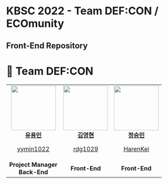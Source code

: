 # KBSC 2022 - Team DEF:CON / ECOmunity
## Front-End Repository

# 👥 Team DEF:CON
<table>
<tr>
<td align="center">
<a href="https://github.com/yymin1022">
<img src="https://avatars.githubusercontent.com/u/12806229?v=4" width="120px" height="auto" >
<br>
<b>유용민</b>
<br>
<p>yymin1022</p>
</a>
</td>
<td align="center">
<a href="https://github.com/https://github.com/rdg1029">
<img src="https://avatars.githubusercontent.com/u/10252712?v=4 width="120px" height="120px" >
<br>
<b>김영현</b>
<br>
<p>rdg1029</p>
</a>
</td>
<td align="center">
<a href="https://github.com/harenkei">
<img src="https://avatars.githubusercontent.com/u/47844901?v=4" width="120px" height="auto" >
<br>
<b>정승민</b>
<br>
<p>HarenKei</p>
</a>
</td>
</tr>
<tr>
<td align="center"><b>Project Manager<br/>Back-End</b></td>
<td align="center"><b>Front-End</b></td>
<td align="center"><b>Front-End</b></td>
</tr>
</table>

